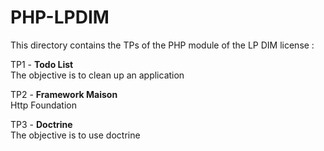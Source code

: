 # PHP-LPDIM

This directory contains the TPs of the PHP module of the LP DIM license :

TP1 - **Todo List**<br>The objective is to clean up an application

TP2 - **Framework Maison**<br> Http Foundation

TP3 - **Doctrine**<br>
The objective is to use doctrine
